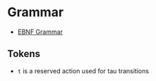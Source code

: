 # Grammar
- [EBNF Grammar](../grammar.enbf)

## Tokens
- `t` is a reserved action used for tau transitions